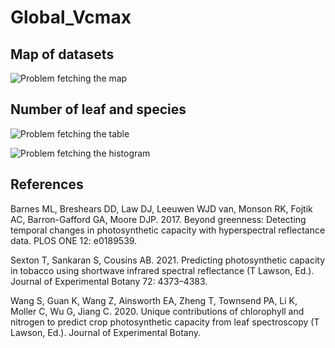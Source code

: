# Global_Vcmax


## Map of datasets

![Problem fetching the map](https://github.com/TESTgroup-BNL/Global_Vcmax/blob/main/Map_datasets.jpeg "Map of datasets")

## Number of leaf and species

![Problem fetching the table](https://github.com/TESTgroup-BNL/Global_Vcmax/blob/main/Leaf_per_species.jpeg "Table of leaf species")

![Problem fetching the histogram](https://github.com/TESTgroup-BNL/Global_Vcmax/blob/main/Hist_Vcmax25.jpeg "Histogramm of Vcmax25")

## References
Barnes ML, Breshears DD, Law DJ, Leeuwen WJD van, Monson RK, Fojtik AC, Barron-Gafford GA, Moore DJP. 2017. Beyond greenness: Detecting temporal changes in photosynthetic capacity with hyperspectral reflectance data. PLOS ONE 12: e0189539.

Sexton T, Sankaran S, Cousins AB. 2021. Predicting photosynthetic capacity in tobacco using shortwave infrared spectral reflectance (T Lawson, Ed.). Journal of Experimental Botany 72: 4373–4383.

Wang S, Guan K, Wang Z, Ainsworth EA, Zheng T, Townsend PA, Li K, Moller C, Wu G, Jiang C. 2020. Unique contributions of chlorophyll and nitrogen to predict crop photosynthetic capacity from leaf spectroscopy (T Lawson, Ed.). Journal of Experimental Botany.
